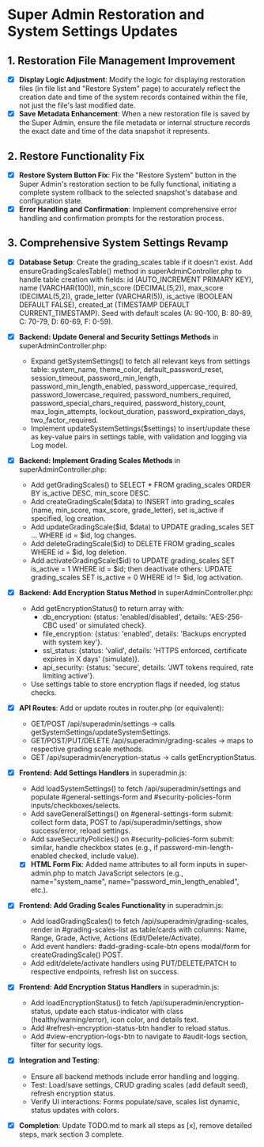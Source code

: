 # Super Admin Restoration and System Settings Updates

## 1. Restoration File Management Improvement
- [x] **Display Logic Adjustment**: Modify the logic for displaying restoration files (in file list and "Restore System" page) to accurately reflect the creation date and time of the system records contained within the file, not just the file's last modified date.
- [x] **Save Metadata Enhancement**: When a new restoration file is saved by the Super Admin, ensure the file metadata or internal structure records the exact date and time of the data snapshot it represents.

## 2. Restore Functionality Fix
- [x] **Restore System Button Fix**: Fix the "Restore System" button in the Super Admin's restoration section to be fully functional, initiating a complete system rollback to the selected snapshot's database and configuration state.
- [x] **Error Handling and Confirmation**: Implement comprehensive error handling and confirmation prompts for the restoration process.

## 3. Comprehensive System Settings Revamp
- [x] **Database Setup**: Create the grading_scales table if it doesn't exist. Add ensureGradingScalesTable() method in superAdminController.php to handle table creation with fields: id (AUTO_INCREMENT PRIMARY KEY), name (VARCHAR(100)), min_score (DECIMAL(5,2)), max_score (DECIMAL(5,2)), grade_letter (VARCHAR(5)), is_active (BOOLEAN DEFAULT FALSE), created_at (TIMESTAMP DEFAULT CURRENT_TIMESTAMP). Seed with default scales (A: 90-100, B: 80-89, C: 70-79, D: 60-69, F: 0-59).

- [x] **Backend: Update General and Security Settings Methods** in superAdminController.php:
  - Expand getSystemSettings() to fetch all relevant keys from settings table: system_name, theme_color, default_password_reset, session_timeout, password_min_length, password_min_length_enabled, password_uppercase_required, password_lowercase_required, password_numbers_required, password_special_chars_required, password_history_count, max_login_attempts, lockout_duration, password_expiration_days, two_factor_required.
  - Implement updateSystemSettings($settings) to insert/update these as key-value pairs in settings table, with validation and logging via Log model.

- [x] **Backend: Implement Grading Scales Methods** in superAdminController.php:
  - Add getGradingScales() to SELECT * FROM grading_scales ORDER BY is_active DESC, min_score DESC.
  - Add createGradingScale($data) to INSERT into grading_scales (name, min_score, max_score, grade_letter), set is_active if specified, log creation.
  - Add updateGradingScale($id, $data) to UPDATE grading_scales SET ... WHERE id = $id, log changes.
  - Add deleteGradingScale($id) to DELETE FROM grading_scales WHERE id = $id, log deletion.
  - Add activateGradingScale($id) to UPDATE grading_scales SET is_active = 1 WHERE id = $id; then deactivate others: UPDATE grading_scales SET is_active = 0 WHERE id != $id, log activation.

- [x] **Backend: Add Encryption Status Method** in superAdminController.php:
  - Add getEncryptionStatus() to return array with:
    - db_encryption: {status: 'enabled/disabled', details: 'AES-256-CBC used' or simulated check}.
    - file_encryption: {status: 'enabled', details: 'Backups encrypted with system key'}.
    - ssl_status: {status: 'valid', details: 'HTTPS enforced, certificate expires in X days' (simulate)}.
    - api_security: {status: 'secure', details: 'JWT tokens required, rate limiting active'}.
  - Use settings table to store encryption flags if needed, log status checks.

- [x] **API Routes**: Add or update routes in router.php (or equivalent):
  - GET/POST /api/superadmin/settings -> calls getSystemSettings/updateSystemSettings.
  - GET/POST/PUT/DELETE /api/superadmin/grading-scales -> maps to respective grading scale methods.
  - GET /api/superadmin/encryption-status -> calls getEncryptionStatus.

- [x] **Frontend: Add Settings Handlers** in superadmin.js:
  - Add loadSystemSettings() to fetch /api/superadmin/settings and populate #general-settings-form and #security-policies-form inputs/checkboxes/selects.
  - Add saveGeneralSettings() on #general-settings-form submit: collect form data, POST to /api/superadmin/settings, show success/error, reload settings.
  - Add saveSecurityPolicies() on #security-policies-form submit: similar, handle checkbox states (e.g., if password-min-length-enabled checked, include value).
  - [x] **HTML Form Fix**: Added name attributes to all form inputs in super-admin.php to match JavaScript selectors (e.g., name="system_name", name="password_min_length_enabled", etc.).

- [x] **Frontend: Add Grading Scales Functionality** in superadmin.js:
  - Add loadGradingScales() to fetch /api/superadmin/grading-scales, render in #grading-scales-list as table/cards with columns: Name, Range, Grade, Active, Actions (Edit/Delete/Activate).
  - Add event handlers: #add-grading-scale-btn opens modal/form for createGradingScale() POST.
  - Add edit/delete/activate handlers using PUT/DELETE/PATCH to respective endpoints, refresh list on success.

- [x] **Frontend: Add Encryption Status Handlers** in superadmin.js:
  - Add loadEncryptionStatus() to fetch /api/superadmin/encryption-status, update each status-indicator with class (healthy/warning/error), icon color, and details text.
  - Add #refresh-encryption-status-btn handler to reload status.
  - Add #view-encryption-logs-btn to navigate to #audit-logs section, filter for security logs.

- [x] **Integration and Testing**:
  - Ensure all backend methods include error handling and logging.
  - Test: Load/save settings, CRUD grading scales (add default seed), refresh encryption status.
  - Verify UI interactions: Forms populate/save, scales list dynamic, status updates with colors.

- [x] **Completion**: Update TODO.md to mark all steps as [x], remove detailed steps, mark section 3 complete.
